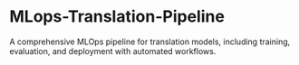 # MLops-Translation-Pipeline
A comprehensive MLOps pipeline for translation models, including training, evaluation, and deployment with automated workflows.
